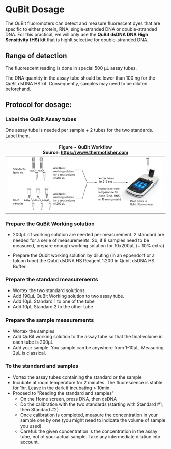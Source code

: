 # QuBit Dosage

The QuBit fluoromoters can detect and measure fluorescent dyes that are specific to either protein, RNA, single-stranded DNA or double-stranded DNA. For this practical, we will only use the **QuBit dsDNA DNA High Sensitivity (HS) kit** that is highlt selective for double-stranded DNA.


## Range of detection

The fluorescent reading is done in special 500 µL assay tubes. 

The DNA quantity in the assay tube should be lower than 100 ng for the QuBit dsDNA HS kit. Consequently, samples may need to be diluted beforehand.


## Protocol for dosage:

### Label the QuBit Assay tubes

One assay tube is needed per sample + 2 tubes for the two standards. Label them.

|<b>Figure -  QuBit Workflow</b> <BR> Source: https://www.thermofisher.com|
|:--:|
| ![QuBit workflow](Pictures/QuBit.jpg) |



### Prepare the QuBit Working solution

- 200µL of working solution are needed per measurement. 2 standard are needed for a serie of measurements. So, if 8 samples need to be measured, prepare enough working solution for 10x200µL (+ 10% extra)

- Prepare the Qubit working solution by diluting (in an eppendorf or a falcon tube) the Qubit dsDNA HS Reagent 1:200 
in Qubit dsDNA HS Buffer. 


### Prepare the standard measurements

- Wortex the two standard solutions.
- Add 190µL QuBit Working solution to two assay tube.
- Add 10µL Standard 1 to one of the tube
- Add 10µL Standard 2 to the other tube


### Prepare the sample measurements

- Wortex the samples
- Add QuBit working solution to the assay tube so that the final volume in each tube is 200µL
- Add your sample. You sample can be anywhere from 1-10µL. Measuring 2µL is  classical.

### To the standard and samples

- Vortex the assay tubes containing the standard or the sample
- Incubate at room temperature for 2 minutes. The fluorescence is stable for 1hr. Leave in the dark if incubating > 10min.
- Proceed to "Reading the standard and samples"
	+ On the Home screen, press DNA, then dsDNA
	+ Do the calibration with the two standards (starting with Standard #1, then Standard #2)
	+ Once calibration is completed, measure the concentration in your sample one by one (you might need to indicate the volume of sample you used).
	+ Careful: the given concentration is the concentration in the assay tube, not of your actual sample. Take any intermediate dilution into account.
	

